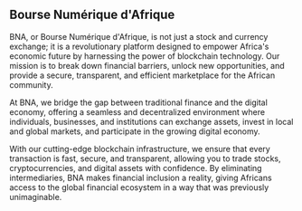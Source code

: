 ## Bourse Numérique d'Afrique
BNA, or Bourse Numérique d'Afrique, is not just a stock and currency exchange; it is a revolutionary platform designed to empower Africa's economic future by harnessing the power of blockchain technology. Our mission is to break down financial barriers, unlock new opportunities, and provide a secure, transparent, and efficient marketplace for the African community.

At BNA, we bridge the gap between traditional finance and the digital economy, offering a seamless and decentralized environment where individuals, businesses, and institutions can exchange assets, invest in local and global markets, and participate in the growing digital economy.

With our cutting-edge blockchain infrastructure, we ensure that every transaction is fast, secure, and transparent, allowing you to trade stocks, cryptocurrencies, and digital assets with confidence. By eliminating intermediaries, BNA makes financial inclusion a reality, giving Africans access to the global financial ecosystem in a way that was previously unimaginable.

<!--

**Here are some ideas to get you started:**

🙋‍♀️ A short introduction - what is your organization all about?
🌈 Contribution guidelines - how can the community get involved?
👩‍💻 Useful resources - where can the community find your docs? Is there anything else the community should know?
🍿 Fun facts - what does your team eat for breakfast?
🧙 Remember, you can do mighty things with the power of [Markdown](https://docs.github.com/github/writing-on-github/getting-started-with-writing-and-formatting-on-github/basic-writing-and-formatting-syntax)
-->
